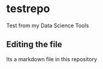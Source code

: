 # testrepo
Test from my Data Science Tools
## Editing the file
Its a markdown file in this repository
